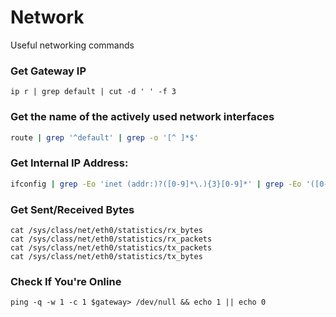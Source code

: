 # Network

Useful networking commands

### Get Gateway IP

```
ip r | grep default | cut -d ' ' -f 3
```

### Get the name of the actively used network interfaces

```bash
route | grep '^default' | grep -o '[^ ]*$'
```

### Get Internal IP Address:

```bash
ifconfig | grep -Eo 'inet (addr:)?([0-9]*\.){3}[0-9]*' | grep -Eo '([0-9]*\.){3}[0-9]*' | grep -v '127.0.0.1'
```

### Get Sent/Received Bytes

```
cat /sys/class/net/eth0/statistics/rx_bytes
cat /sys/class/net/eth0/statistics/rx_packets
cat /sys/class/net/eth0/statistics/tx_packets
cat /sys/class/net/eth0/statistics/tx_bytes
```

### Check If You're Online

```
ping -q -w 1 -c 1 $gateway> /dev/null && echo 1 || echo 0
```

